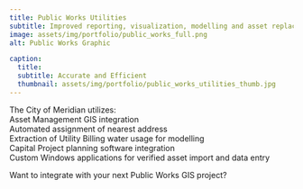 ```yaml
---
title: Public Works Utilities
subtitle: Improved reporting, visualization, modelling and asset replacement planning.
image: assets/img/portfolio/public_works_full.png
alt: Public Works Graphic

caption:
  title: 
  subtitle: Accurate and Efficient
  thumbnail: assets/img/portfolio/public_works_utilities_thumb.jpg
---
```


The City of Meridian utilizes:  
Asset Management GIS integration  
Automated assignment of nearest address  
Extraction of Utility Billing water usage for modelling  
Capital Project planning software integration  
Custom Windows applications for verified asset import and data entry

Want to integrate with your next Public Works GIS project?